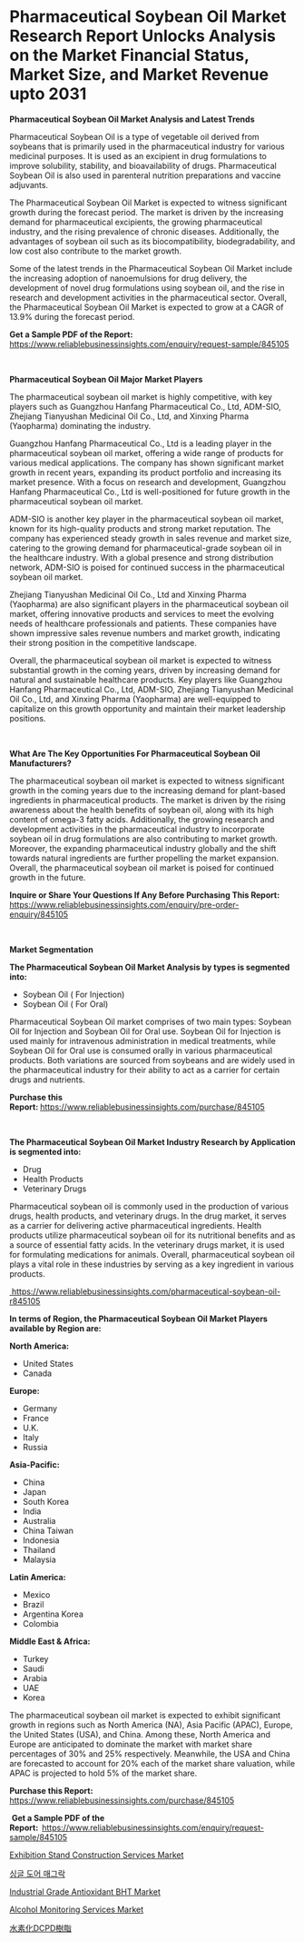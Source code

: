 <p><h1>Pharmaceutical Soybean Oil Market Research Report Unlocks Analysis on the Market Financial Status, Market Size, and Market Revenue upto 2031</h1></p><p><strong>Pharmaceutical Soybean Oil Market Analysis and Latest Trends</strong></p>
<p><p>Pharmaceutical Soybean Oil is a type of vegetable oil derived from soybeans that is primarily used in the pharmaceutical industry for various medicinal purposes. It is used as an excipient in drug formulations to improve solubility, stability, and bioavailability of drugs. Pharmaceutical Soybean Oil is also used in parenteral nutrition preparations and vaccine adjuvants.</p><p>The Pharmaceutical Soybean Oil Market is expected to witness significant growth during the forecast period. The market is driven by the increasing demand for pharmaceutical excipients, the growing pharmaceutical industry, and the rising prevalence of chronic diseases. Additionally, the advantages of soybean oil such as its biocompatibility, biodegradability, and low cost also contribute to the market growth.</p><p>Some of the latest trends in the Pharmaceutical Soybean Oil Market include the increasing adoption of nanoemulsions for drug delivery, the development of novel drug formulations using soybean oil, and the rise in research and development activities in the pharmaceutical sector. Overall, the Pharmaceutical Soybean Oil Market is expected to grow at a CAGR of 13.9% during the forecast period.</p></p>
<p><strong>Get a Sample PDF of the Report:&nbsp;</strong> <a href="https://www.reliablebusinessinsights.com/enquiry/request-sample/845105">https://www.reliablebusinessinsights.com/enquiry/request-sample/845105</a></p>
<p>&nbsp;</p>
<p><strong>Pharmaceutical Soybean Oil Major Market Players</strong></p>
<p><p>The pharmaceutical soybean oil market is highly competitive, with key players such as Guangzhou Hanfang Pharmaceutical Co., Ltd, ADM-SIO, Zhejiang Tianyushan Medicinal Oil Co., Ltd, and Xinxing Pharma (Yaopharma) dominating the industry.</p><p>Guangzhou Hanfang Pharmaceutical Co., Ltd is a leading player in the pharmaceutical soybean oil market, offering a wide range of products for various medical applications. The company has shown significant market growth in recent years, expanding its product portfolio and increasing its market presence. With a focus on research and development, Guangzhou Hanfang Pharmaceutical Co., Ltd is well-positioned for future growth in the pharmaceutical soybean oil market.</p><p>ADM-SIO is another key player in the pharmaceutical soybean oil market, known for its high-quality products and strong market reputation. The company has experienced steady growth in sales revenue and market size, catering to the growing demand for pharmaceutical-grade soybean oil in the healthcare industry. With a global presence and strong distribution network, ADM-SIO is poised for continued success in the pharmaceutical soybean oil market.</p><p>Zhejiang Tianyushan Medicinal Oil Co., Ltd and Xinxing Pharma (Yaopharma) are also significant players in the pharmaceutical soybean oil market, offering innovative products and services to meet the evolving needs of healthcare professionals and patients. These companies have shown impressive sales revenue numbers and market growth, indicating their strong position in the competitive landscape.</p><p>Overall, the pharmaceutical soybean oil market is expected to witness substantial growth in the coming years, driven by increasing demand for natural and sustainable healthcare products. Key players like Guangzhou Hanfang Pharmaceutical Co., Ltd, ADM-SIO, Zhejiang Tianyushan Medicinal Oil Co., Ltd, and Xinxing Pharma (Yaopharma) are well-equipped to capitalize on this growth opportunity and maintain their market leadership positions.</p></p>
<p>&nbsp;</p>
<p><strong>What Are The Key Opportunities For Pharmaceutical Soybean Oil Manufacturers?</strong></p>
<p><p>The pharmaceutical soybean oil market is expected to witness significant growth in the coming years due to the increasing demand for plant-based ingredients in pharmaceutical products. The market is driven by the rising awareness about the health benefits of soybean oil, along with its high content of omega-3 fatty acids. Additionally, the growing research and development activities in the pharmaceutical industry to incorporate soybean oil in drug formulations are also contributing to market growth. Moreover, the expanding pharmaceutical industry globally and the shift towards natural ingredients are further propelling the market expansion. Overall, the pharmaceutical soybean oil market is poised for continued growth in the future.</p></p>
<p><strong>Inquire or Share Your Questions If Any Before Purchasing This Report:</strong> <a href="https://www.reliablebusinessinsights.com/enquiry/pre-order-enquiry/845105">https://www.reliablebusinessinsights.com/enquiry/pre-order-enquiry/845105</a></p>
<p>&nbsp;</p>
<p><strong>Market Segmentation</strong></p>
<p><strong>The Pharmaceutical Soybean Oil Market Analysis by types is segmented into:</strong></p>
<p><ul><li>Soybean Oil ( For Injection)</li><li>Soybean Oil ( For Oral)</li></ul></p>
<p><p>Pharmaceutical Soybean Oil market comprises of two main types: Soybean Oil for Injection and Soybean Oil for Oral use. Soybean Oil for Injection is used mainly for intravenous administration in medical treatments, while Soybean Oil for Oral use is consumed orally in various pharmaceutical products. Both variations are sourced from soybeans and are widely used in the pharmaceutical industry for their ability to act as a carrier for certain drugs and nutrients.</p></p>
<p><strong>Purchase this Report:&nbsp;</strong><a href="https://www.reliablebusinessinsights.com/purchase/845105">https://www.reliablebusinessinsights.com/purchase/845105</a></p>
<p>&nbsp;</p>
<p><strong>The Pharmaceutical Soybean Oil Market Industry Research by Application is segmented into:</strong></p>
<p><ul><li>Drug</li><li>Health Products</li><li>Veterinary Drugs</li></ul></p>
<p><p>Pharmaceutical soybean oil is commonly used in the production of various drugs, health products, and veterinary drugs. In the drug market, it serves as a carrier for delivering active pharmaceutical ingredients. Health products utilize pharmaceutical soybean oil for its nutritional benefits and as a source of essential fatty acids. In the veterinary drugs market, it is used for formulating medications for animals. Overall, pharmaceutical soybean oil plays a vital role in these industries by serving as a key ingredient in various products.</p></p>
<p><a href="https://www.reliablebusinessinsights.com/pharmaceutical-soybean-oil-r845105">&nbsp;https://www.reliablebusinessinsights.com/pharmaceutical-soybean-oil-r845105</a></p>
<p><strong>In terms of Region, the Pharmaceutical Soybean Oil Market Players available by Region are:</strong></p>
<p>
    <p> <strong> North America: </strong>
        <ul>
            <li>United States</li>
            <li>Canada</li>
        </ul>
        </p> 
    <p> <strong> Europe: </strong>
        <ul>
            <li>Germany</li>
            <li>France</li>
            <li>U.K.</li>
            <li>Italy</li>
            <li>Russia</li>
        </ul>
        </p> 
    <p> <strong> Asia-Pacific: </strong>
        <ul>
            <li>China</li>
            <li>Japan</li>
            <li>South Korea</li>
            <li>India</li>
            <li>Australia</li>
            <li>China Taiwan</li>
            <li>Indonesia</li>
            <li>Thailand</li>
            <li>Malaysia</li>
        </ul>
        </p> 
    <p> <strong> Latin America: </strong>
        <ul>
            <li>Mexico</li>
            <li>Brazil</li>
            <li>Argentina Korea</li>
            <li>Colombia</li>
        </ul>
        </p> 
    <p> <strong> Middle East & Africa: </strong>
        <ul>
            <li>Turkey</li>
            <li>Saudi</li>
            <li>Arabia</li>
            <li>UAE</li>
            <li>Korea</li>
        </ul>
    </p>
    </p>
<p><p>The pharmaceutical soybean oil market is expected to exhibit significant growth in regions such as North America (NA), Asia Pacific (APAC), Europe, the United States (USA), and China. Among these, North America and Europe are anticipated to dominate the market with market share percentages of 30% and 25% respectively. Meanwhile, the USA and China are forecasted to account for 20% each of the market share valuation, while APAC is projected to hold 5% of the market share.</p></p>
<p><strong>Purchase this Report: </strong><a href="https://www.reliablebusinessinsights.com/purchase/845105">https://www.reliablebusinessinsights.com/purchase/845105</a></p>
<p>&nbsp;<strong>Get a Sample PDF of the Report:&nbsp;&nbsp;</strong><a href="https://www.reliablebusinessinsights.com/enquiry/request-sample/845105">https://www.reliablebusinessinsights.com/enquiry/request-sample/845105</a></p>
<p><strong></strong></p>
<p><p><a href="https://github.com/prosalinda88/Market-Research-Report-List-5/blob/main/exhibition-stand-construction-services-market.md">Exhibition Stand Construction Services Market</a></p><p><a href="https://medium.com/@sophieinleeds/%EB%8B%A8%EC%9D%BC-%EB%AC%B8-%EB%A7%A5%EB%9D%BD-%EC%8B%9C%EC%9E%A5-%EC%A0%90%EC%9C%A0%EC%9C%A8-%EB%B3%80%ED%99%94-%EB%B0%8F-%EC%8B%9C%EC%9E%A5-%EC%84%B1%EC%9E%A5-%EC%B6%94%EC%9D%B4-2024-2031-e643c191d269">싱글 도어 매그락</a></p><p><a href="https://www.linkedin.com/pulse/industrial-grade-antioxidant-bht-market-global-regional-analysis-jtggf">Industrial Grade Antioxidant BHT Market</a></p><p><a href="https://github.com/globismark/Market-Research-Report-List-4/blob/main/alcohol-monitoring-services-market.md">Alcohol Monitoring Services Market</a></p><p><a href="https://medium.com/@jerrycurtis23/%E6%B0%B4%E7%B4%A0%E5%8C%96dcpd%E6%A8%B9%E8%84%82%E5%B8%82%E5%A0%B4-2031%E5%B9%B4%E3%81%BE%E3%81%A7%E3%81%AE%E6%88%90%E5%8A%9F%E3%81%99%E3%82%8B%E3%83%93%E3%82%B8%E3%83%8D%E3%82%B9%E6%88%A6%E7%95%A5%E3%81%AE%E9%8D%B5%E3%82%92%E4%BA%88%E6%B8%AC-985729d615e5">水素化DCPD樹脂</a></p></p>
